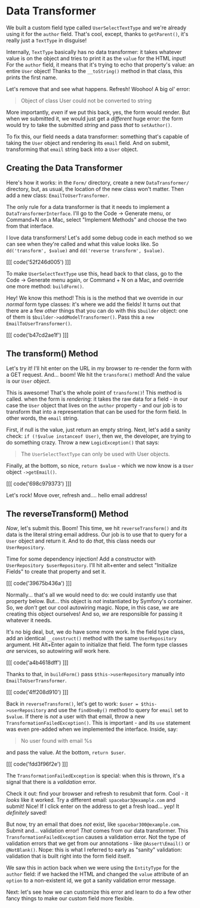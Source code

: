 # Data Transformer

We built a custom field type called `UserSelectTextType` and we're already using
it for the `author` field. That's cool, except, thanks to `getParent()`, it's really
just a `TextType` in disguise!

Internally, `TextType` basically has no data transformer: it takes whatever value
is on the object and tries to print it as the `value` for the HTML input! For the
`author` field, it means that it's trying to echo that property's value: an entire
`User` object! Thanks to the `__toString()` method in that class, this prints the
first name.

Let's remove that and see what happens. Refresh! Woohoo! A big ol' error:

> Object of class User could not be converted to string

More importantly, *even* if we put this back, yes, the form would render. But when
we submitted it, we would just get a *different* huge error: the form would try to
take the submitted *string* and pass *that* to `setAuthor()`.

To fix this, our field needs a data transformer: something that's capable of taking
the `User` object and rendering its `email` field. And on submit, transforming that
`email` string back into a `User` object.

## Creating the Data Transformer

Here's how it works: in the `Form/` directory, create a new `DataTransformer/`
directory, but, as usual, the location of the new class won't matter. Then add a new
class: `EmailToUserTransformer`.

The only rule for a data transformer is that it needs to implement a
`DataTransformerInterface`. I'll go to the Code -> Generate menu, or Command+N
on a Mac, select "Implement Methods" and choose the two from that interface.

I love data transformers! Let's add some debug code in each method so we can see when
they're called and what this value looks like. So `dd('transform', $value)` and
`dd('reverse transform', $value)`.

[[[ code('52f246d005') ]]]

To make `UserSelectTextType`  use this, head back to that class, go to the
Code -> Generate menu again, or Command + N on a Mac, and override one more method:
`buildForm()`.

Hey! We know this method! This is is the method that we override in our *normal*
form type classes: it's where we add the fields! It turns out that there are a few
*other* things that you can do with this `$builder` object: one of them is
`$builder->addModelTransformer()`. Pass this a `new EmailToUserTransformer()`.

[[[ code('b47cd2ae1f') ]]]

## The transform() Method

Let's try it! I'll hit enter on the URL in my browser to re-render the form with
a GET request. And... boom! We hit the `transform()` method! And the value is our
`User` *object*.

This is awesome! That's the whole point of `transform()`! This method is called.
when the form is *rendering*: it takes the raw data for a field - in our case the
`User` object that lives on the `author` property - and our job is to transform
that into a representation that can be used for the form field. In other words,
the `email` string.

First, if null is the value, just return an empty string. Next, let's add a sanity
check: `if (!$value instanceof User)`, then *we*, the developer, are trying to
do something crazy. Throw a new `LogicException()` that says:

> The `UserSelectTextType` can only be used with User objects.

Finally, at the bottom, so nice, `return $value` - which we now know is a `User`
object `->getEmail()`.

[[[ code('698c979373') ]]]

Let's rock! Move over, refresh and.... hello email address!

## The reverseTransform() Method

*Now*, let's submit this. Boom! This time, we hit `reverseTransform()` and *its*
data is the literal string email address. Our job is to use that to query for
a `User` object and return it. And to do *that*, this class needs our `UserRepository`.

Time for some dependency injection! Add a constructor with
`UserRepository $userRepository`. I'll hit alt+enter and select "Initialize Fields"
to create that property and set it.

[[[ code('39675b436a') ]]]

Normally... that's all we would need to do: we could instantly use that property below.
But... this object is *not* instantiated by Symfony's container. So, we
*don't* get our cool autowiring magic. Nope, in this case, *we* are creating
this object ourselves! And so, *we* are responsible for passing it whatever
it needs.

It's no big deal, but, we do have some more work. In the field type class, add
an identical `__construct()` method with the same `UserRepository` argument. Hit
Alt+Enter again to initialize that field. The form type classes *are* services,
so autowiring *will* work here.

[[[ code('a4b4618dff') ]]]

Thanks to that, in `buildForm()` pass `$this->userRepository` manually into
`EmailToUserTransformer`.

[[[ code('4ff208d910') ]]]

Back in `reverseTransform()`, let's get to work: `$user = $this->userRepository` and
use the `findOneBy()` method to query for `email` set to `$value`. If there is
*not* a user with that email, throw a new `TransformationFailedException()`. This
is important - and its `use` statement was even pre-added when we implemented the
interface. Inside, say:

> No user found with email %s

and pass the value. At the bottom, `return $user`.

[[[ code('fdd3f96f2e') ]]]

The `TransformationFailedException` is special: when this is thrown, it's a signal
that there is a *validation* error.

Check it out: find your browser and refresh to resubmit that form. Cool - it *looks*
like it worked. Try a different email: `spacebar3@example.com` and submit! Nice!
If I click enter on the address to get a fresh load... yep! It *definitely* saved!

But now, try an email that does *not* exist, like `spacebar300@example.com`. Submit
and... validation error! *That* comes from our data transformer. This
`TransformationFailedException` causes a validation error. Not the type of 
validation errors that we get from our annotations - like `@Assert\Email()` or
`@NotBlank()`. Nope: this is what I referred to early as "sanity" validation:
validation that is built right into the form field itself.

We saw this in action back when we were using the `EntityType` for the `author`
field: if we hacked the HTML and changed the `value` attribute of an `option` to
a non-existent id, we got a sanity validation error message.

Next: let's see how we can customize this error and learn to do a few other
fancy things to make our custom field more flexible.
